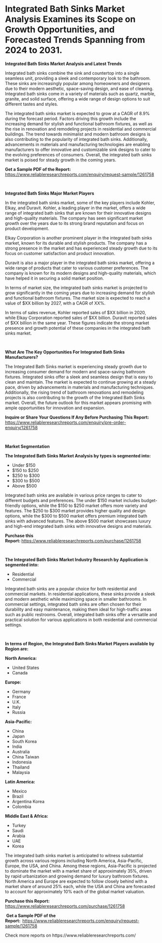 <p><h1>Integrated Bath Sinks Market Analysis Examines its Scope on Growth Opportunities, and Forecasted Trends Spanning from 2024 to 2031.</h1></p><p><strong>Integrated Bath Sinks Market Analysis and Latest Trends</strong></p>
<p><p>Integrated bath sinks combine the sink and countertop into a single seamless unit, providing a sleek and contemporary look to the bathroom. These sinks are increasingly popular among homeowners and designers due to their modern aesthetic, space-saving design, and ease of cleaning. Integrated bath sinks come in a variety of materials such as quartz, marble, granite, and solid surface, offering a wide range of design options to suit different tastes and styles.</p><p>The integrated bath sinks market is expected to grow at a CAGR of 8.9% during the forecast period. Factors driving this growth include the increasing demand for stylish and functional bathroom fixtures, as well as the rise in renovation and remodeling projects in residential and commercial buildings. The trend towards minimalist and modern bathroom designs is also contributing to the popularity of integrated bath sinks. Additionally, advancements in materials and manufacturing technologies are enabling manufacturers to offer innovative and customizable sink designs to cater to the evolving preferences of consumers. Overall, the integrated bath sinks market is poised for steady growth in the coming years.</p></p>
<p><strong>Get a Sample PDF of the Report:&nbsp;</strong> <a href="https://www.reliableresearchreports.com/enquiry/request-sample/1261758">https://www.reliableresearchreports.com/enquiry/request-sample/1261758</a></p>
<p>&nbsp;</p>
<p><strong>Integrated Bath Sinks Major Market Players</strong></p>
<p><p>In the integrated bath sinks market, some of the key players include Kohler, Elkay, and Duravit. Kohler, a leading player in the market, offers a wide range of integrated bath sinks that are known for their innovative designs and high-quality materials. The company has seen significant market growth over the years due to its strong brand reputation and focus on product development.</p><p>Elkay Corporation is another prominent player in the integrated bath sinks market, known for its durable and stylish products. The company has a strong presence in the market and has experienced steady growth due to its focus on customer satisfaction and product innovation.</p><p>Duravit is also a major player in the integrated bath sinks market, offering a wide range of products that cater to various customer preferences. The company is known for its modern designs and high-quality materials, which have helped it in securing a solid market position.</p><p>In terms of market size, the integrated bath sinks market is projected to grow significantly in the coming years due to increasing demand for stylish and functional bathroom fixtures. The market size is expected to reach a value of $XX billion by 2027, with a CAGR of XX%.</p><p>In terms of sales revenue, Kohler reported sales of $XX billion in 2020, while Elkay Corporation reported sales of $XX billion. Duravit reported sales of $XX billion in the same year. These figures indicate the strong market presence and growth potential of these companies in the integrated bath sinks market.</p></p>
<p>&nbsp;</p>
<p><strong>What Are The Key Opportunities For Integrated Bath Sinks Manufacturers?</strong></p>
<p><p>The Integrated Bath Sinks market is experiencing steady growth due to increasing consumer demand for modern and space-saving bathroom fixtures. Integrated sinks offer a sleek and seamless design that is easy to clean and maintain. The market is expected to continue growing at a steady pace, driven by advancements in materials and manufacturing techniques. Additionally, the rising trend of bathroom renovations and remodeling projects is also contributing to the growth of the Integrated Bath Sinks market. Overall, the future outlook for this market appears promising with ample opportunities for innovation and expansion.</p></p>
<p><strong>Inquire or Share Your Questions If Any Before Purchasing This Report:</strong> <a href="https://www.reliableresearchreports.com/enquiry/pre-order-enquiry/1261758">https://www.reliableresearchreports.com/enquiry/pre-order-enquiry/1261758</a></p>
<p>&nbsp;</p>
<p><strong>Market Segmentation</strong></p>
<p><strong>The Integrated Bath Sinks Market Analysis by types is segmented into:</strong></p>
<p><ul><li>Under $150</li><li>$150 to $250</li><li>$250 to $300</li><li>$300 to $500</li><li>Above $500</li></ul></p>
<p><p>Integrated bath sinks are available in various price ranges to cater to different budgets and preferences. The under $150 market includes budget-friendly options, while the $150 to $250 market offers more variety and features. The $250 to $300 market provides higher quality and design options, while the $300 to $500 market offers premium integrated bath sinks with advanced features. The above $500 market showcases luxury and high-end integrated bath sinks with innovative designs and materials.</p></p>
<p><strong>Purchase this Report:&nbsp;</strong><a href="https://www.reliableresearchreports.com/purchase/1261758">https://www.reliableresearchreports.com/purchase/1261758</a></p>
<p>&nbsp;</p>
<p><strong>The Integrated Bath Sinks Market Industry Research by Application is segmented into:</strong></p>
<p><ul><li>Residential</li><li>Commercial</li></ul></p>
<p><p>Integrated bath sinks are a popular choice for both residential and commercial markets. In residential applications, these sinks provide a sleek and modern aesthetic while maximizing space in smaller bathrooms. In commercial settings, integrated bath sinks are often chosen for their durability and easy maintenance, making them ideal for high-traffic areas such as public restrooms. Overall, integrated bath sinks offer a versatile and practical solution for various applications in both residential and commercial settings.</p></p>
<p>&nbsp;</p>
<p><strong>In terms of Region, the Integrated Bath Sinks Market Players available by Region are:</strong></p>
<p>
    <p> <strong> North America: </strong>
        <ul>
            <li>United States</li>
            <li>Canada</li>
        </ul>
        </p> 
    <p> <strong> Europe: </strong>
        <ul>
            <li>Germany</li>
            <li>France</li>
            <li>U.K.</li>
            <li>Italy</li>
            <li>Russia</li>
        </ul>
        </p> 
    <p> <strong> Asia-Pacific: </strong>
        <ul>
            <li>China</li>
            <li>Japan</li>
            <li>South Korea</li>
            <li>India</li>
            <li>Australia</li>
            <li>China Taiwan</li>
            <li>Indonesia</li>
            <li>Thailand</li>
            <li>Malaysia</li>
        </ul>
        </p> 
    <p> <strong> Latin America: </strong>
        <ul>
            <li>Mexico</li>
            <li>Brazil</li>
            <li>Argentina Korea</li>
            <li>Colombia</li>
        </ul>
        </p> 
    <p> <strong> Middle East & Africa: </strong>
        <ul>
            <li>Turkey</li>
            <li>Saudi</li>
            <li>Arabia</li>
            <li>UAE</li>
            <li>Korea</li>
        </ul>
    </p>
    </p>
<p><p>The integrated bath sinks market is anticipated to witness substantial growth across various regions including North America, Asia-Pacific, Europe, the USA, and China. Among these regions, Asia-Pacific is projected to dominate the market with a market share of approximately 35%, driven by rapid urbanization and growing demand for luxury bathroom fixtures. North America and Europe are expected to follow closely behind with a market share of around 25% each, while the USA and China are forecasted to account for approximately 10% each of the global market valuation.</p></p>
<p><strong>Purchase this Report: </strong><a href="https://www.reliableresearchreports.com/purchase/1261758">https://www.reliableresearchreports.com/purchase/1261758</a></p>
<p>&nbsp;<strong>Get a Sample PDF of the Report:&nbsp;&nbsp;</strong><a href="https://www.reliableresearchreports.com/enquiry/request-sample/1261758">https://www.reliableresearchreports.com/enquiry/request-sample/1261758</a></p>
<p><strong></strong></p>
<p>Check more reports on https://www.reliableresearchreports.com/</p>